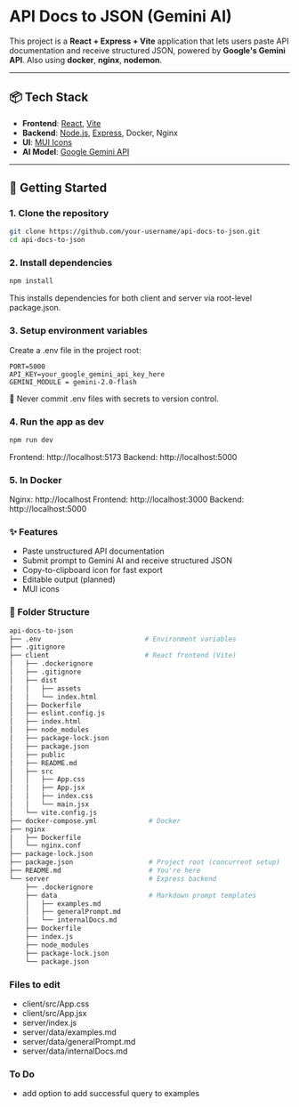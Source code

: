 # API Docs to JSON (Gemini AI)

This project is a **React + Express + Vite** application that lets users paste API documentation and receive structured JSON, powered by **Google's Gemini API**. Also using **docker**, **nginx**, **nodemon**.

---

## 📦 Tech Stack

- **Frontend**: [React](https://react.dev/), [Vite](https://vitejs.dev/)
- **Backend**: [Node.js](https://nodejs.org/), [Express](https://expressjs.com/), Docker, Nginx
- **UI**: [MUI Icons](https://mui.com/material-ui/material-icons/)
- **AI Model**: [Google Gemini API](https://ai.google.dev/)

---

## 🚀 Getting Started

### 1. Clone the repository

```bash
git clone https://github.com/your-username/api-docs-to-json.git
cd api-docs-to-json
```

### 2. Install dependencies
```bash
npm install
```
This installs dependencies for both client and server via root-level package.json.

### 3. Setup environment variables

Create a .env file in the project root:

```
PORT=5000
API_KEY=your_google_gemini_api_key_here
GEMINI_MODULE = gemini-2.0-flash
```
🔐 Never commit .env files with secrets to version control.

### 4. Run the app as dev
``` bash
npm run dev
```
Frontend: http://localhost:5173
Backend: http://localhost:5000

### 5. In Docker
Nginx: http://localhost
Frontend: http://localhost:3000
Backend: http://localhost:5000

### ✨ Features
- Paste unstructured API documentation
- Submit prompt to Gemini AI and receive structured JSON
- Copy-to-clipboard icon for fast export
- Editable output (planned)
- MUI icons

### 📁 Folder Structure
``` bash
api-docs-to-json
├── .env                          # Environment variables
├── .gitignore
├── client                        # React frontend (Vite)
│   ├── .dockerignore
│   ├── .gitignore
│   ├── dist
│   │   ├── assets
│   │   └── index.html
│   ├── Dockerfile
│   ├── eslint.config.js
│   ├── index.html
│   ├── node_modules
│   ├── package-lock.json
│   ├── package.json
│   ├── public
│   ├── README.md
│   ├── src
│   │   ├── App.css
│   │   ├── App.jsx
│   │   ├── index.css
│   │   └── main.jsx
│   └── vite.config.js
├── docker-compose.yml             # Docker
├── nginx
│   ├── Dockerfile
│   └── nginx.conf
├── package-lock.json
├── package.json                   # Project root (concurrent setup)
├── README.md                      # You're here
└── server                         # Express backend
    ├── .dockerignore
    ├── data                       # Markdown prompt templates
    │   ├── examples.md
    │   ├── generalPrompt.md
    │   └── internalDocs.md
    ├── Dockerfile
    ├── index.js
    ├── node_modules
    ├── package-lock.json
    └── package.json
```

### Files to edit

- client/src/App.css
- client/src/App.jsx
- server/index.js
- server/data/examples.md
- server/data/generalPrompt.md
- server/data/internalDocs.md

### To Do
- add option to add successful query to examples